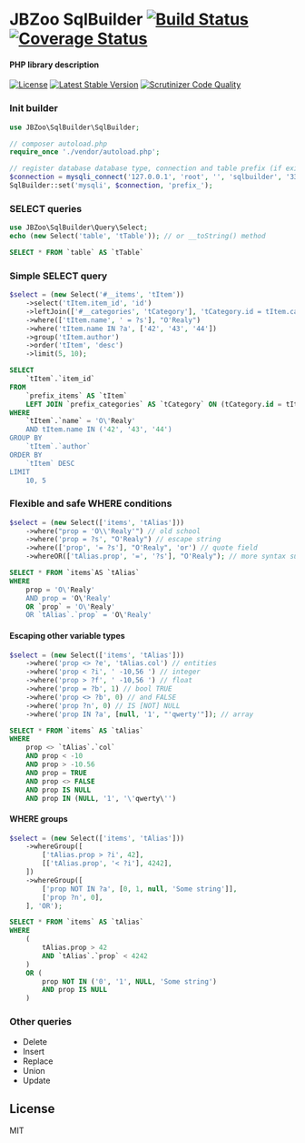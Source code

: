# JBZoo SqlBuilder  [![Build Status](https://travis-ci.org/JBZoo/SqlBuilder.svg?branch=master)](https://travis-ci.org/JBZoo/SqlBuilder)   [![Coverage Status](https://coveralls.io/repos/JBZoo/SqlBuilder/badge.svg?branch=master&service=github)](https://coveralls.io/github/JBZoo/SqlBuilder?branch=master)

#### PHP library description

[![License](https://poser.pugx.org/JBZoo/SqlBuilder/license)](https://packagist.org/packages/JBZoo/SqlBuilder)
[![Latest Stable Version](https://poser.pugx.org/JBZoo/SqlBuilder/v/stable)](https://packagist.org/packages/JBZoo/SqlBuilder) [![Scrutinizer Code Quality](https://scrutinizer-ci.com/g/JBZoo/SqlBuilder/badges/quality-score.png?b=master)](https://scrutinizer-ci.com/g/JBZoo/SqlBuilder/?branch=master)

### Init builder
```php
use JBZoo\SqlBuilder\SqlBuilder;

// composer autoload.php
require_once './vendor/autoload.php';

// register database database type, connection and table prefix (if exists)
$connection = mysqli_connect('127.0.0.1', 'root', '', 'sqlbuilder', '3306');
SqlBuilder::set('mysqli', $connection, 'prefix_');
```

### SELECT queries
```php
use JBZoo\SqlBuilder\Query\Select;
echo (new Select('table', 'tTable')); // or __toString() method
```
```sql
SELECT * FROM `table` AS `tTable`
```

### Simple SELECT query
```php
$select = (new Select('#__items', 'tItem'))
    ->select('tItem.item_id', 'id')
    ->leftJoin(['#__categories', 'tCategory'], 'tCategory.id = tItem.category_id')
    ->where(['tItem.name', ' = ?s'], "O'Realy")
    ->where('tItem.name IN ?a', ['42', '43', '44'])
    ->group('tItem.author')
    ->order('tItem', 'desc')
    ->limit(5, 10);
```
```sql
SELECT 
    `tItem`.`item_id` 
FROM 
    `prefix_items` AS `tItem` 
    LEFT JOIN `prefix_categories` AS `tCategory` ON (tCategory.id = tItem.category_id) 
WHERE 
    `tItem`.`name` = 'O\'Realy' 
    AND tItem.name IN ('42', '43', '44') 
GROUP BY 
    `tItem`.`author` 
ORDER BY 
    `tItem` DESC 
LIMIT 
    10, 5
```

### Flexible and safe WHERE conditions
```php
$select = (new Select(['items', 'tAlias']))
    ->where("prop = 'O\\'Realy'") // old school
    ->where('prop = ?s', "O'Realy") // escape string
    ->where(['prop', '= ?s'], "O'Realy", 'or') // quote field
    ->whereOR(['tAlias.prop', '=', '?s'], "O'Realy"); // more syntax suger :)
```
```sql
SELECT * FROM `items`AS `tAlias`
WHERE 
    prop = 'O\'Realy' 
    AND prop = 'O\'Realy' 
    OR `prop` = 'O\'Realy' 
    OR `tAlias`.`prop` = 'O\'Realy'
```
#### Escaping other variable types
```php
$select = (new Select(['items', 'tAlias']))
    ->where('prop <> ?e', 'tAlias.col') // entities
    ->where('prop < ?i', ' -10,56 ') // integer
    ->where('prop > ?f', ' -10,56 ') // float
    ->where('prop = ?b', 1) // bool TRUE
    ->where('prop <> ?b', 0) // and FALSE
    ->where('prop ?n', 0) // IS [NOT] NULL
    ->where('prop IN ?a', [null, '1', "'qwerty'"]); // array
```
```sql
SELECT * FROM `items` AS `tAlias`
WHERE 
    prop <> `tAlias`.`col` 
    AND prop < -10 
    AND prop > -10.56 
    AND prop = TRUE 
    AND prop <> FALSE 
    AND prop IS NULL 
    AND prop IN (NULL, '1', '\'qwerty\'')
```
#### WHERE groups
```php
$select = (new Select(['items', 'tAlias']))
    ->whereGroup([
        ['tAlias.prop > ?i', 42],
        [['tAlias.prop', '< ?i'], 4242],
    ])
    ->whereGroup([
        ['prop NOT IN ?a', [0, 1, null, 'Some string']],
        ['prop ?n', 0],
    ], 'OR');
```
```sql
SELECT * FROM `items` AS `tAlias` 
WHERE 
    (
        tAlias.prop > 42 
        AND `tAlias`.`prop` < 4242
    ) 
    OR (
        prop NOT IN ('0', '1', NULL, 'Some string') 
        AND prop IS NULL
    )
```

### Other queries
  * Delete
  * Insert
  * Replace
  * Union
  * Update

## License

MIT
